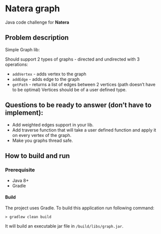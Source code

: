# Natera graph

Java code challenge for **Natera**

## Problem description

Simple Graph lib:
 
Should support 2 types of graphs - directed and undirected with 3 operations:
- ```addVertex``` - adds vertex to the graph
- ```addEdge``` - adds edge to the graph
- ```getPath``` - returns a list of edges between 2 vertices (path doesn’t have to be optimal)
 Vertices should be of a user defined type.

## Questions to be ready to answer (don’t have to implement):
- Add weighted edges support in your lib.
- Add traverse function that will take a user defined function and apply it on every vertex of the graph.
- Make you graphs thread safe.

## How to build and run

### Prerequisite

- Java 8+
- Gradle

#### Build

The project uses Gradle. To build this application run following command:

```
> gradlew clean build
```

It will build an executable jar file in `/build/libs/graph.jar`. 

